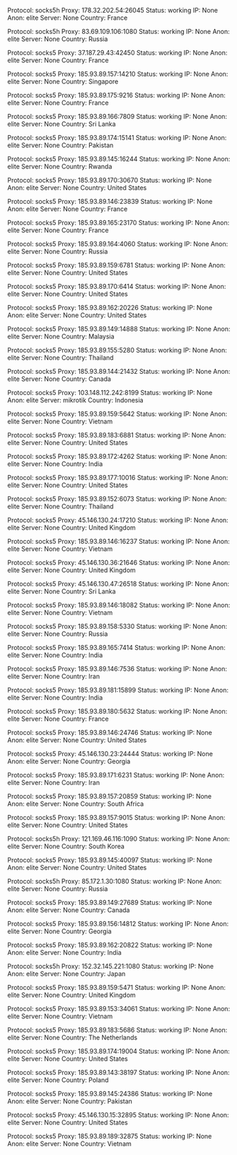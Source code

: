 Protocol: socks5h
Proxy: 178.32.202.54:26045
Status: working
IP: None
Anon: elite
Server: None
Country: France

Protocol: socks5h
Proxy: 83.69.109.106:1080
Status: working
IP: None
Anon: elite
Server: None
Country: Russia

Protocol: socks5
Proxy: 37.187.29.43:42450
Status: working
IP: None
Anon: elite
Server: None
Country: France

Protocol: socks5
Proxy: 185.93.89.157:14210
Status: working
IP: None
Anon: elite
Server: None
Country: Singapore

Protocol: socks5
Proxy: 185.93.89.175:9216
Status: working
IP: None
Anon: elite
Server: None
Country: France

Protocol: socks5
Proxy: 185.93.89.166:7809
Status: working
IP: None
Anon: elite
Server: None
Country: Sri Lanka

Protocol: socks5
Proxy: 185.93.89.174:15141
Status: working
IP: None
Anon: elite
Server: None
Country: Pakistan

Protocol: socks5
Proxy: 185.93.89.145:16244
Status: working
IP: None
Anon: elite
Server: None
Country: Rwanda

Protocol: socks5
Proxy: 185.93.89.170:30670
Status: working
IP: None
Anon: elite
Server: None
Country: United States

Protocol: socks5
Proxy: 185.93.89.146:23839
Status: working
IP: None
Anon: elite
Server: None
Country: France

Protocol: socks5
Proxy: 185.93.89.165:23170
Status: working
IP: None
Anon: elite
Server: None
Country: France

Protocol: socks5
Proxy: 185.93.89.164:4060
Status: working
IP: None
Anon: elite
Server: None
Country: Russia

Protocol: socks5
Proxy: 185.93.89.159:6781
Status: working
IP: None
Anon: elite
Server: None
Country: United States

Protocol: socks5
Proxy: 185.93.89.170:6414
Status: working
IP: None
Anon: elite
Server: None
Country: United States

Protocol: socks5
Proxy: 185.93.89.162:20226
Status: working
IP: None
Anon: elite
Server: None
Country: United States

Protocol: socks5
Proxy: 185.93.89.149:14888
Status: working
IP: None
Anon: elite
Server: None
Country: Malaysia

Protocol: socks5
Proxy: 185.93.89.155:5280
Status: working
IP: None
Anon: elite
Server: None
Country: Thailand

Protocol: socks5
Proxy: 185.93.89.144:21432
Status: working
IP: None
Anon: elite
Server: None
Country: Canada

Protocol: socks5
Proxy: 103.148.112.242:8199
Status: working
IP: None
Anon: elite
Server: mikrotik
Country: Indonesia

Protocol: socks5
Proxy: 185.93.89.159:5642
Status: working
IP: None
Anon: elite
Server: None
Country: Vietnam

Protocol: socks5
Proxy: 185.93.89.183:6881
Status: working
IP: None
Anon: elite
Server: None
Country: United States

Protocol: socks5
Proxy: 185.93.89.172:4262
Status: working
IP: None
Anon: elite
Server: None
Country: India

Protocol: socks5
Proxy: 185.93.89.177:10016
Status: working
IP: None
Anon: elite
Server: None
Country: United States

Protocol: socks5
Proxy: 185.93.89.152:6073
Status: working
IP: None
Anon: elite
Server: None
Country: Thailand

Protocol: socks5
Proxy: 45.146.130.24:17210
Status: working
IP: None
Anon: elite
Server: None
Country: United Kingdom

Protocol: socks5
Proxy: 185.93.89.146:16237
Status: working
IP: None
Anon: elite
Server: None
Country: Vietnam

Protocol: socks5
Proxy: 45.146.130.36:21646
Status: working
IP: None
Anon: elite
Server: None
Country: United Kingdom

Protocol: socks5
Proxy: 45.146.130.47:26518
Status: working
IP: None
Anon: elite
Server: None
Country: Sri Lanka

Protocol: socks5
Proxy: 185.93.89.146:18082
Status: working
IP: None
Anon: elite
Server: None
Country: Vietnam

Protocol: socks5
Proxy: 185.93.89.158:5330
Status: working
IP: None
Anon: elite
Server: None
Country: Russia

Protocol: socks5
Proxy: 185.93.89.165:7414
Status: working
IP: None
Anon: elite
Server: None
Country: India

Protocol: socks5
Proxy: 185.93.89.146:7536
Status: working
IP: None
Anon: elite
Server: None
Country: Iran

Protocol: socks5
Proxy: 185.93.89.181:15899
Status: working
IP: None
Anon: elite
Server: None
Country: India

Protocol: socks5
Proxy: 185.93.89.180:5632
Status: working
IP: None
Anon: elite
Server: None
Country: France

Protocol: socks5
Proxy: 185.93.89.146:24746
Status: working
IP: None
Anon: elite
Server: None
Country: United States

Protocol: socks5
Proxy: 45.146.130.23:24444
Status: working
IP: None
Anon: elite
Server: None
Country: Georgia

Protocol: socks5
Proxy: 185.93.89.171:6231
Status: working
IP: None
Anon: elite
Server: None
Country: Iran

Protocol: socks5
Proxy: 185.93.89.157:20859
Status: working
IP: None
Anon: elite
Server: None
Country: South Africa

Protocol: socks5
Proxy: 185.93.89.157:9015
Status: working
IP: None
Anon: elite
Server: None
Country: United States

Protocol: socks5h
Proxy: 121.169.46.116:1090
Status: working
IP: None
Anon: elite
Server: None
Country: South Korea

Protocol: socks5
Proxy: 185.93.89.145:40097
Status: working
IP: None
Anon: elite
Server: None
Country: United States

Protocol: socks5h
Proxy: 85.172.1.30:1080
Status: working
IP: None
Anon: elite
Server: None
Country: Russia

Protocol: socks5
Proxy: 185.93.89.149:27689
Status: working
IP: None
Anon: elite
Server: None
Country: Canada

Protocol: socks5
Proxy: 185.93.89.156:14812
Status: working
IP: None
Anon: elite
Server: None
Country: Georgia

Protocol: socks5
Proxy: 185.93.89.162:20822
Status: working
IP: None
Anon: elite
Server: None
Country: India

Protocol: socks5h
Proxy: 152.32.145.221:1080
Status: working
IP: None
Anon: elite
Server: None
Country: Japan

Protocol: socks5
Proxy: 185.93.89.159:5471
Status: working
IP: None
Anon: elite
Server: None
Country: United Kingdom

Protocol: socks5
Proxy: 185.93.89.153:34061
Status: working
IP: None
Anon: elite
Server: None
Country: Vietnam

Protocol: socks5
Proxy: 185.93.89.183:5686
Status: working
IP: None
Anon: elite
Server: None
Country: The Netherlands

Protocol: socks5
Proxy: 185.93.89.174:19004
Status: working
IP: None
Anon: elite
Server: None
Country: United States

Protocol: socks5
Proxy: 185.93.89.143:38197
Status: working
IP: None
Anon: elite
Server: None
Country: Poland

Protocol: socks5
Proxy: 185.93.89.145:24386
Status: working
IP: None
Anon: elite
Server: None
Country: Pakistan

Protocol: socks5
Proxy: 45.146.130.15:32895
Status: working
IP: None
Anon: elite
Server: None
Country: United States

Protocol: socks5
Proxy: 185.93.89.189:32875
Status: working
IP: None
Anon: elite
Server: None
Country: Vietnam


